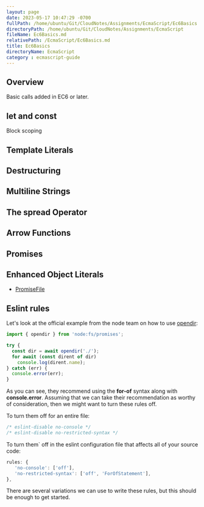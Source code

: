 ```yaml
---
layout: page
date: 2023-05-17 10:47:29 -0700
fullPath: /home/ubuntu/Git/CloudNotes/Assignments/EcmaScript/Ec6Basics.md
directoryPath: /home/ubuntu/Git/CloudNotes/Assignments/EcmaScript
fileName: Ec6Basics.md
relativePath: /EcmaScript/Ec6Basics.md
title: Ec6Basics
directoryName: EcmaScript
category : ecmascript-guide
---
```


## Overview

Basic calls added in EC6 or later.

## let and const

Block scoping

## Template Literals

## Destructuring

## Multiline Strings

## The spread Operator

## Arrow Functions

## Promises

## Enhanced Object Literals

- [PromiseFile](./PromiseFile)

## Eslint rules

Let's look at the official example from the node team on how to use [opendir](https://nodejs.org/api/fs.html#fspromisesopendirpath-options):

```javascript
import { opendir } from 'node:fs/promises';

try {
  const dir = await opendir('./');
  for await (const dirent of dir)
    console.log(dirent.name);
} catch (err) {
  console.error(err);
}
```

As you can see, they recommend using the **for-of** syntax along with **console.error**. Assuming that we can take their recommendation as worthy of consideration, then we might want to turn these rules off.

To turn them off for an entire file:

```javascript
/* eslint-disable no-console */
/* eslint-disable no-restricted-syntax */
```

To turn them` off in the eslint configuration file that affects all of your source code:

```javascript
rules: {
   'no-console': ['off'],
   'no-restricted-syntax': ['off', 'ForOfStatement'],
},
```

There are several variations we can use to write these rules, but this should be enough to get started.
